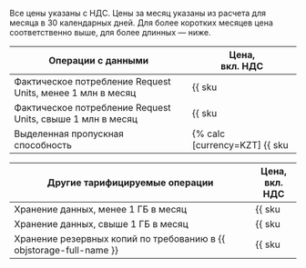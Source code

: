 Все цены указаны с НДС. Цены за месяц указаны из расчета для месяца в 30 календарных дней. Для более коротких месяцев цена соответственно выше, для более длинных — ниже.

Операции с данными                                                  | Цена,<br>вкл. НДС
------------------------------------------------                    | ----------------------
Фактическое потребление Request Units, менее 1 млн в месяц          | {{ sku|KZT|ydb.v1.serverless.requests|string }}
Фактическое потребление Request Units, свыше 1 млн в месяц          | {{ sku|KZT|ydb.v1.serverless.requests|pricingRate.1|string }} за 1 миллион RU
Выделенная пропускная способность                                   | {% calc [currency=KZT] {{ sku|KZT|ydb.v1.serverless.provisioned_rcu|number }} × 100 %} за 100 RU/с×час

Другие тарифицируемые операции                                      | Цена,<br>вкл. НДС
------------------------------------------------                    | ----------------------
Хранение данных, менее 1 ГБ в месяц                                 | {{ sku|KZT|ydb.v1.serverless.storage|month|string }}
Хранение данных, свыше 1 ГБ в месяц                                 | {{ sku|KZT|ydb.v1.serverless.storage|pricingRate.720|month|string }} за 1 ГБ в месяц
Хранение резервных копий по требованию в {{ objstorage-full-name }} | {{ sku|KZT|ydb.db.backup.v1|month|string }} за 1 ГБ в месяц
